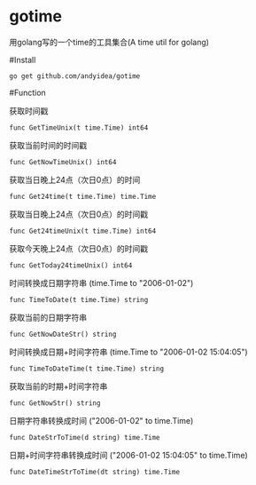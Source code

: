 # gotime
用golang写的一个time的工具集合(A time util for golang)

#Install

    go get github.com/andyidea/gotime
    
#Function

获取时间戳

    func GetTimeUnix(t time.Time) int64 

获取当前时间的时间戳

    func GetNowTimeUnix() int64
    
获取当日晚上24点（次日0点）的时间

    func Get24time(t time.Time) time.Time 
    
获取当日晚上24点（次日0点）的时间戳

    func Get24timeUnix(t time.Time) int64
    
获取今天晚上24点（次日0点）的时间戳

    func GetToday24timeUnix() int64
    
时间转换成日期字符串 (time.Time to "2006-01-02")

    func TimeToDate(t time.Time) string
    
获取当前的日期字符串

    func GetNowDateStr() string
    
时间转换成日期+时间字符串 (time.Time to "2006-01-02 15:04:05")

    func TimeToDateTime(t time.Time) string
    
获取当前的时期+时间字符串

    func GetNowStr() string
    
日期字符串转换成时间 ("2006-01-02" to time.Time)

    func DateStrToTime(d string) time.Time
    
日期+时间字符串转换成时间 ("2006-01-02 15:04:05" to time.Time)

    func DateTimeStrToTime(dt string) time.Time
